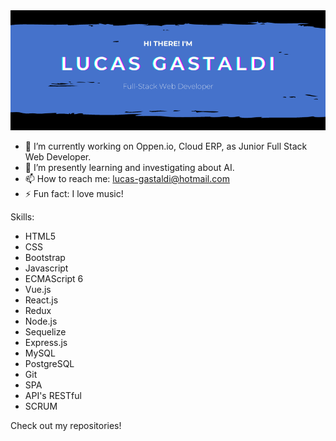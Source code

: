 <img src="https://github.com/lucasgastaldi/lucasgastaldi/blob/main/Lucas-gastaldi.png" alt="banner">

- 🔭 I’m currently working on Oppen.io, Cloud ERP, as Junior Full Stack Web Developer.
- 🌱 I’m presently learning and investigating about AI.
- 📫 How to reach me: lucas-gastaldi@hotmail.com
- ⚡ Fun fact: I love music!

Skills:
- HTML5
- CSS
- Bootstrap
- Javascript
- ECMAScript 6
- Vue.js
- React.js
- Redux
- Node.js
- Sequelize
- Express.js
- MySQL
- PostgreSQL
- Git
- SPA
- API's RESTful
- SCRUM

Check out my repositories!
